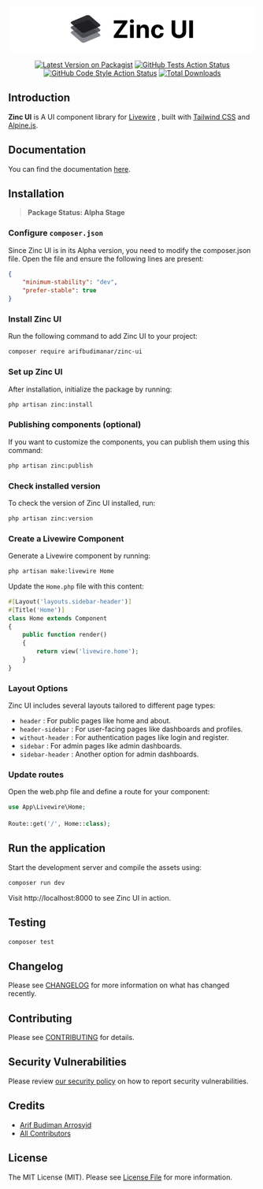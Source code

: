 <p align="center">
    <picture>
        <source srcset="/art/logo-light.svg" media="(prefers-color-scheme: light)">
        <source srcset="/art/logo-dark.svg" media="(prefers-color-scheme: dark)">
        <img src="/art/logo-light.svg" alt="Logo Zinc UI">
    </picture>
</p>

<p align="center">
    <a href="https://packagist.org/packages/arifbudimanar/zinc-ui"><img src="https://img.shields.io/packagist/v/arifbudimanar/zinc-ui.svg?style=flat-square" alt="Latest Version on Packagist"></a>
    <a href="https://packagist.org/packages/arifbudimanar/zinc-ui"><img src="https://img.shields.io/github/actions/workflow/status/arifbudimanar/zinc-ui/run-tests.yml?branch=main&label=tests&style=flat-square" alt="GitHub Tests Action Status"></a>
    <a href="https://packagist.org/packages/arifbudimanar/zinc-ui"><img src="https://img.shields.io/github/actions/workflow/status/arifbudimanar/zinc-ui/fix-php-code-style-issues.yml?branch=main&label=code%20style&style=flat-square" alt="GitHub Code Style Action Status"></a>
    <a href="https://packagist.org/packages/arifbudimanar/zinc-ui"><img src="https://img.shields.io/packagist/dt/arifbudimanar/zinc-ui.svg?style=flat-square" alt="Total Downloads"></a>
</p>

## Introduction

**Zinc UI** is A UI component library for [Livewire](https://livewire.laravel.com/) , built with [Tailwind CSS](https://tailwindcss.com/) and [Alpine.js](https://alpinejs.dev/).

## Documentation

You can find the documentation [here](https://zinc.arifcode.dev/).

## Installation

> **Package Status: Alpha Stage**

### Configure `composer.json`

Since Zinc UI is in its Alpha version, you need to modify the composer.json file. Open the file and ensure the following lines are present:

```json
{
    "minimum-stability": "dev",
    "prefer-stable": true
}
```

### Install Zinc UI

Run the following command to add Zinc UI to your project:

```bash
composer require arifbudimanar/zinc-ui
```

### Set up Zinc UI

After installation, initialize the package by running:

```bash
php artisan zinc:install
```

### Publishing components (optional)

If you want to customize the components, you can publish them using this command:

```bash
php artisan zinc:publish
```

### Check installed version

To check the version of Zinc UI installed, run:

```bash
php artisan zinc:version
```

### Create a Livewire Component

Generate a Livewire component by running:

```bash
php artisan make:livewire Home
```

Update the `Home.php` file with this content:

```php
#[Layout('layouts.sidebar-header')]
#[Title('Home')]
class Home extends Component
{
    public function render()
    {
        return view('livewire.home');
    }
}
```

### Layout Options

Zinc UI includes several layouts tailored to different page types:

-   `header` : For public pages like home and about.
-   `header-sidebar` : For user-facing pages like dashboards and profiles.
-   `without-header` : For authentication pages like login and register.
-   `sidebar` : For admin pages like admin dashboards.
-   `sidebar-header` : Another option for admin dashboards.

### Update routes

Open the web.php file and define a route for your component:

```php
use App\Livewire\Home;

Route::get('/', Home::class);
```

## Run the application

Start the development server and compile the assets using:

```bash
composer run dev
```

Visit http://localhost:8000 to see Zinc UI in action.

## Testing

```bash
composer test
```

## Changelog

Please see [CHANGELOG](CHANGELOG.md) for more information on what has changed recently.

## Contributing

Please see [CONTRIBUTING](CONTRIBUTING.md) for details.

## Security Vulnerabilities

Please review [our security policy](../../security/policy) on how to report security vulnerabilities.

## Credits

-   [Arif Budiman Arrosyid](https://github.com/arifbudimanar)
-   [All Contributors](../../contributors)

## License

The MIT License (MIT). Please see [License File](LICENSE.md) for more information.
